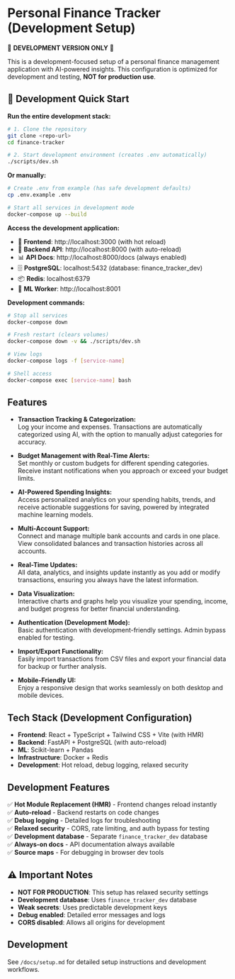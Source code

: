 # Personal Finance Tracker (Development Setup)

🚨 **DEVELOPMENT VERSION ONLY** 🚨

This is a development-focused setup of a personal finance management application with AI-powered insights. This configuration is optimized for development and testing, **NOT for production use**.

## 🚀 Development Quick Start

**Run the entire development stack:**

```bash
# 1. Clone the repository
git clone <repo-url>
cd finance-tracker

# 2. Start development environment (creates .env automatically)
./scripts/dev.sh
```

**Or manually:**
```bash
# Create .env from example (has safe development defaults)
cp .env.example .env

# Start all services in development mode
docker-compose up --build
```

**Access the development application:**
- 📱 **Frontend**: http://localhost:3000 (with hot reload)
- 🔧 **Backend API**: http://localhost:8000 (with auto-reload)
- 📊 **API Docs**: http://localhost:8000/docs (always enabled)
- 🗄️ **PostgreSQL**: localhost:5432 (database: finance_tracker_dev)
- 📦 **Redis**: localhost:6379
- 🤖 **ML Worker**: http://localhost:8001

**Development commands:**
```bash
# Stop all services
docker-compose down

# Fresh restart (clears volumes)
docker-compose down -v && ./scripts/dev.sh

# View logs
docker-compose logs -f [service-name]

# Shell access
docker-compose exec [service-name] bash
```

## Features

- **Transaction Tracking & Categorization:**  
  Log your income and expenses. Transactions are automatically categorized using AI, with the option to manually adjust categories for accuracy.

- **Budget Management with Real-Time Alerts:**  
  Set monthly or custom budgets for different spending categories. Receive instant notifications when you approach or exceed your budget limits.

- **AI-Powered Spending Insights:**  
  Access personalized analytics on your spending habits, trends, and receive actionable suggestions for saving, powered by integrated machine learning models.

- **Multi-Account Support:**  
  Connect and manage multiple bank accounts and cards in one place. View consolidated balances and transaction histories across all accounts.

- **Real-Time Updates:**  
  All data, analytics, and insights update instantly as you add or modify transactions, ensuring you always have the latest information.

- **Data Visualization:**  
  Interactive charts and graphs help you visualize your spending, income, and budget progress for better financial understanding.

- **Authentication (Development Mode):**  
  Basic authentication with development-friendly settings. Admin bypass enabled for testing.

- **Import/Export Functionality:**  
  Easily import transactions from CSV files and export your financial data for backup or further analysis.

- **Mobile-Friendly UI:**  
  Enjoy a responsive design that works seamlessly on both desktop and mobile devices.

## Tech Stack (Development Configuration)
- **Frontend**: React + TypeScript + Tailwind CSS + Vite (with HMR)
- **Backend**: FastAPI + PostgreSQL (with auto-reload)
- **ML**: Scikit-learn + Pandas
- **Infrastructure**: Docker + Redis
- **Development**: Hot reload, debug logging, relaxed security

## Development Features

✅ **Hot Module Replacement (HMR)** - Frontend changes reload instantly  
✅ **Auto-reload** - Backend restarts on code changes  
✅ **Debug logging** - Detailed logs for troubleshooting  
✅ **Relaxed security** - CORS, rate limiting, and auth bypass for testing  
✅ **Development database** - Separate `finance_tracker_dev` database  
✅ **Always-on docs** - API documentation always available  
✅ **Source maps** - For debugging in browser dev tools  

## ⚠️ Important Notes

- **NOT FOR PRODUCTION**: This setup has relaxed security settings
- **Development database**: Uses `finance_tracker_dev` database
- **Weak secrets**: Uses predictable development keys
- **Debug enabled**: Detailed error messages and logs
- **CORS disabled**: Allows all origins for development

## Development

See `/docs/setup.md` for detailed setup instructions and development workflows.